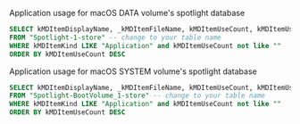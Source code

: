 Application usage for macOS DATA volume's spotlight database
```SQL
SELECT kMDItemDisplayName, _kMDItemFileName, kMDItemUseCount, kMDItemUsedDates, kMDItemLastUsedDate  
FROM "Spotlight-1-store" -- change to your table name
WHERE kMDItemKind LIKE "Application" and kMDItemUseCount not like ""
ORDER BY kMDItemUseCount DESC

```

Application usage for macOS SYSTEM volume's spotlight database
```SQL
SELECT kMDItemDisplayName, _kMDItemFileName, kMDItemUseCount, kMDItemUsedDates, kMDItemLastUsedDate  
FROM "Spotlight-BootVolume_1-store" -- change to your table name
WHERE kMDItemKind LIKE "Application" and kMDItemUseCount not like ""
ORDER BY kMDItemUseCount DESC
```
